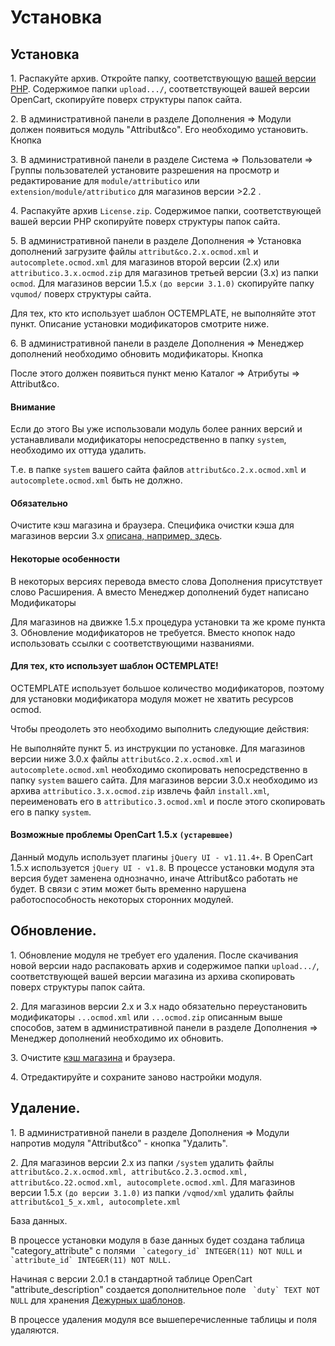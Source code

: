 ﻿---
sidebar_position: 2
---

# Установка

## Установка

1\. Распакуйте архив. Откройте папку, соответствующую [вашей версии PHP](included.html#included-differences). Содержимое папки `upload.../`, соответствующей вашей версии OpenCart, скопируйте поверх структуры папок сайта.

2\. В административной панели в разделе Дополнения ⇒ Модули должен появиться модуль "Attribut&co". Его необходимо установить. Кнопка

3\. В административной панели в разделе Система ⇒ Пользователи ⇒ Группы пользователей установите разрешения на просмотр и редактирование для `module/attributico` или `extension/module/attributico` для магазинов версии >2.2 .

4\. Распакуйте архив `License.zip`. Содержимое папки, соответствующей вашей версии PHP скопируйте поверх структуры папок сайта.

5\. В административной панели в разделе Дополнения ⇒ Установка дополнений загрузите файлы `attribut&co.2.x.ocmod.xml` и `autocomplete.ocmod.xml` для магазинов второй версии (2.x) или `attributico.3.x.ocmod.zip` для магазинов третьей версии (3.x) из папки `ocmod`. Для магазинов версии 1.5.x `(до версии 3.1.0)` скопируйте папку `vqumod/` поверх структуры сайта.

Для тех, кто кто использует шаблон OCTEMPLATE, не выполняйте этот пункт. Описание установки модификаторов смотрите ниже.

6\. В административной панели в разделе Дополнения ⇒ Менеджер дополнений необходимо обновить модификаторы. Кнопка

После этого должен появиться пункт меню Каталог ⇒ Атрибуты ⇒ Attribut&co.

#### Внимание

Если до этого Вы уже использовали модуль более ранних версий и устанавливали модификаторы непосредственно в папку `system`, необходимо их оттуда удалить.

Т.е. в папке `system` вашего сайта файлов `attribut&co.2.x.ocmod.xml` и `autocomplete.ocmod.xml` быть не должно.

#### Обязательно

Очистите кэш магазина и браузера. Специфика очистки кэша для магазинов версии 3.x [описана, например, здесь](https://shopiweb.ru/opencart-3/kesh-opencart-3-ochistka-kesha/).

#### Некоторые особенности

В некоторых версиях перевода вместо слова Дополнения присутствует слово Расширения. А вместо Менеджер дополнений будет написано Модификаторы

Для магазинов на движке 1.5.x процедура установки та же кроме пункта 3. Обновление модификаторов не требуется. Вместо кнопок надо использовать ссылки с соответствующими названиями.

#### Для тех, кто использует шаблон OCTEMPLATE!

OCTEMPLATE использует большое количество модификаторов, поэтому для установки модификатора модуля может не хватить ресурсов ocmod.

Чтобы преодолеть это необходимо выполнить следующие действия:

Не выполняйте пункт 5\. из инструкции по установке. Для магазинов версии ниже 3.0.x файлы `attribut&co.2.x.ocmod.xml` и `autocomplete.ocmod.xml` необходимо скопировать непосредственно в папку `system` вашего сайта. Для магазинов версии 3.0.x необходимо из архива `attributico.3.x.ocmod.zip` извлечь файл `install.xml`, переименовать его в `attributico.3.ocmod.xml` и после этого скопировать его в папку `system`.

#### Возможные проблемы OpenCart 1.5.x `(устаревшее)`

Данный модуль использует плагины `jQuery UI - v1.11.4+`. В OpenCart 1.5.x используется `jQuery UI - v1.8`. В процессе установки модуля эта версия будет заменена однозначно, иначе Attribut&co работать не будет. В связи с этим может быть временно нарушена работоспособность некоторых сторонних модулей.

## Обновление.

1\. Обновление модуля не требует его удаления. После скачивания новой версии надо распаковать архив и содержимое папки `upload.../`, соответствующей вашей версии магазина из архива скопировать поверх структуры папок сайта.

2\. Для магазинов версии 2.x и 3.x надо обязательно переустановить модификаторы `...ocmod.xml` или `...ocmod.zip` описанным выше способов, затем в административной панели в разделе Дополнения ⇒ Менеджер дополнений необходимо их обновить.

3\. Очистите [кэш магазина](https://shopiweb.ru/opencart-3/kesh-opencart-3-ochistka-kesha/) и браузера.

4\. Отредактируйте и сохраните заново настройки модуля.

## Удаление.

1\. В административной панели в разделе Дополнения ⇒ Модули напротив модуля "Attribut&co" - кнопка "Удалить".

2\. Для магазинов версии 2.x из папки `/system` удалить файлы `attribut&co.2.x.ocmod.xml, attribut&co.2.3.ocmod.xml, attribut&co.22.ocmod.xml, autocomplete.ocmod.xml`. Для магазинов версии 1.5.x `(до версии 3.1.0)` из папки `/vqmod/xml` удалить файлы `attribut&co1_5_x.xml, autocomplete.xml`

База данных.

В процессе установки модуля в базе данных будет создана таблица "category_attribute" с полями `` `category_id` INTEGER(11) NOT NULL`` и `` `attribute_id` INTEGER(11) NOT NULL.``

Начиная с версии 2.0.1 в стандартной таблице OpenCart "attribute_description" создается дополнительное поле `` `duty` TEXT NOT NULL`` для хранения [Дежурных шаблонов](theory.html#theory-duty).

В процессе удаления модуля все вышеперечисленные таблицы и поля удаляются.
